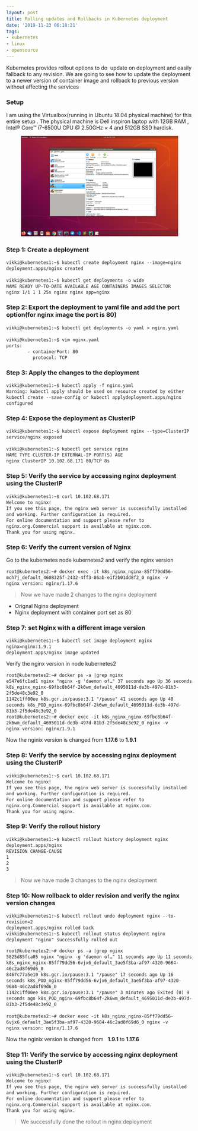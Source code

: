 ```yaml
---
layout: post
title: Rolling updates and Rollbacks in Kubernetes deployment
date: '2019-11-23 06:18:21'
tags:
- kubernetes
- linux
- opensource
---
```


Kubernetes provides rollout options to do &nbsp;update on deployment and easily fallback to any revision. We are going to see how to update the deployment to a newer version of container image and rollback to previous version without affecting the services

### **Setup**

I am using the Virtualbox(running in Ubuntu 18.04 physical machine) for this entire setup . The physical machine is Dell inspiron laptop with 12GB RAM , Intel® Core™ i7-6500U CPU @ 2.50GHz × 4 and 512GB SSD hardisk.

<!--kg-card-begin: image--><figure class="kg-card kg-image-card"><img src="/content/images/2019/11/Screenshot-from-2019-11-23-11-56-54.png" class="kg-image"></figure><!--kg-card-end: image-->
### Step 1: Create a deployment
<!--kg-card-begin: code-->

    vikki@kubernetes1:~$ kubectl create deployment nginx --image=nginx
    deployment.apps/nginx created
    
    vikki@kubernetes1:~$ kubectl get deployments -o wide
    NAME READY UP-TO-DATE AVAILABLE AGE CONTAINERS IMAGES SELECTOR
    nginx 1/1 1 1 25s nginx nginx app=nginx

<!--kg-card-end: code-->
### Step 2: Export the deployment to yaml file and add the port option(for nginx image the port is 80)

<!--kg-card-begin: code-->

    vikki@kubernetes1:~$ kubectl get deployments -o yaml > nginx.yaml
    
    vikki@kubernetes1:~$ vim nginx.yaml
    ports:
            - containerPort: 80
              protocol: TCP

<!--kg-card-end: code-->
### Step 3: Apply the changes to the deployment
<!--kg-card-begin: code-->

    vikki@kubernetes1:~$ kubectl apply -f nginx.yaml
    Warning: kubectl apply should be used on resource created by either kubectl create --save-config or kubectl applydeployment.apps/nginx configured

<!--kg-card-end: code-->
### Step 4: Expose the deployment as ClusterIP
<!--kg-card-begin: code-->

    vikki@kubernetes1:~$ kubectl expose deployment nginx --type=ClusterIP
    service/nginx exposed
    
    vikki@kubernetes1:~$ kubectl get service nginx
    NAME TYPE CLUSTER-IP EXTERNAL-IP PORT(S) AGE
    nginx ClusterIP 10.102.68.171 80/TCP 8s

<!--kg-card-end: code-->
### Step 5: Verify the service by accessing nginx deployment using the ClusterIP
<!--kg-card-begin: code-->

    vikki@kubernetes1:~$ curl 10.102.68.171
    Welcome to nginx!
    If you see this page, the nginx web server is successfully installed and working. Further configuration is required.
    For online documentation and support please refer to nginx.org.Commercial support is available at nginx.com.
    Thank you for using nginx.

<!--kg-card-end: code-->
### Step 6: Verify the current version of Nginx

Go to the kubernetes node kubernetes2 and verify the nginx version

<!--kg-card-begin: code-->

    root@kubernetes2:~# docker exec -it k8s_nginx_nginx-85ff79dd56-mch7j_default_4608325f-2432-4ff3-86ab-e1f2b01dd8f2_0 nginx -v
    nginx version: nginx/1.17.6

<!--kg-card-end: code-->

> Now we have made 2 changes to the nginx deployment

- Orignal Nginx deployment
- Nginx deployment with container port set as 80

### Step 7: set Nginx with a different image version
<!--kg-card-begin: code-->

    vikki@kubernetes1:~$ kubectl set image deployment nginx nginx=nginx:1.9.1
    deployment.apps/nginx image updated

<!--kg-card-end: code-->

Verify the nginx version in node kubernetes2

<!--kg-card-begin: code-->

    root@kubernetes2:~# docker ps -a |grep nginx
    e547e6fc1ad1 nginx "nginx -g 'daemon of…" 37 seconds ago Up 36 seconds k8s_nginx_nginx-69fbc8b64f-2k6wm_default_4695011d-de3b-497d-81b3-2f5de48c3e92_0
    1142c1ff00ee k8s.gcr.io/pause:3.1 "/pause" 41 seconds ago Up 40 seconds k8s_POD_nginx-69fbc8b64f-2k6wm_default_4695011d-de3b-497d-81b3-2f5de48c3e92_0
    root@kubernetes2:~# docker exec -it k8s_nginx_nginx-69fbc8b64f-2k6wm_default_4695011d-de3b-497d-81b3-2f5de48c3e92_0 nginx -v
    nginx version: nginx/1.9.1

<!--kg-card-end: code-->

Now the nginix version is changed from **1.17.6** to **1.9.1**

### Step 8: Verify the service by accessing nginx deployment using the ClusterIP
<!--kg-card-begin: code-->

    vikki@kubernetes1:~$ curl 10.102.68.171
    Welcome to nginx!
    If you see this page, the nginx web server is successfully installed and working. Further configuration is required.
    For online documentation and support please refer to nginx.org.Commercial support is available at nginx.com.
    Thank you for using nginx.

<!--kg-card-end: code-->
### Step 9: Verify the rollout history
<!--kg-card-begin: code-->

    vikki@kubernetes1:~$ kubectl rollout history deployment nginx 
    deployment.apps/nginx
    REVISION CHANGE-CAUSE
    1         
    2         
    3

<!--kg-card-end: code-->

> Now we have made 3 changes to the nginx deployment

### Step 10: Now rollback to older revision and verify the nginx version changes
<!--kg-card-begin: code-->

    vikki@kubernetes1:~$ kubectl rollout undo deployment nginx --to-revision=2
    deployment.apps/nginx rolled back
    vikki@kubernetes1:~$ kubectl rollout status deployment nginx
    deployment "nginx" successfully rolled out

<!--kg-card-end: code--><!--kg-card-begin: code-->

    root@kubernetes2:~# docker ps -a |grep nginx
    5825d85fca05 nginx "nginx -g 'daemon of…" 11 seconds ago Up 11 seconds k8s_nginx_nginx-85ff79dd56-6vjx6_default_3ae5f3ba-af97-4320-9684-46c2ad8f69d6_0
    8467c77a5e10 k8s.gcr.io/pause:3.1 "/pause" 17 seconds ago Up 16 seconds k8s_POD_nginx-85ff79dd56-6vjx6_default_3ae5f3ba-af97-4320-9684-46c2ad8f69d6_0
    1142c1ff00ee k8s.gcr.io/pause:3.1 "/pause" 3 minutes ago Exited (0) 9 seconds ago k8s_POD_nginx-69fbc8b64f-2k6wm_default_4695011d-de3b-497d-81b3-2f5de48c3e92_0
    
    root@kubernetes2:~# docker exec -it k8s_nginx_nginx-85ff79dd56-6vjx6_default_3ae5f3ba-af97-4320-9684-46c2ad8f69d6_0 nginx -v
    nginx version: nginx/1.17.6

<!--kg-card-end: code-->

Now the nginix version is changed from &nbsp; **1.9.1** to **1.17.6**

### Step 11: Verify the service by accessing nginx deployment using the ClusterIP
<!--kg-card-begin: code-->

    vikki@kubernetes1:~$ curl 10.102.68.171
    Welcome to nginx!
    If you see this page, the nginx web server is successfully installed and working. Further configuration is required.
    For online documentation and support please refer to nginx.org.Commercial support is available at nginx.com.
    Thank you for using nginx.

<!--kg-card-end: code-->

> We successfully done the rollout in nginx deployment

